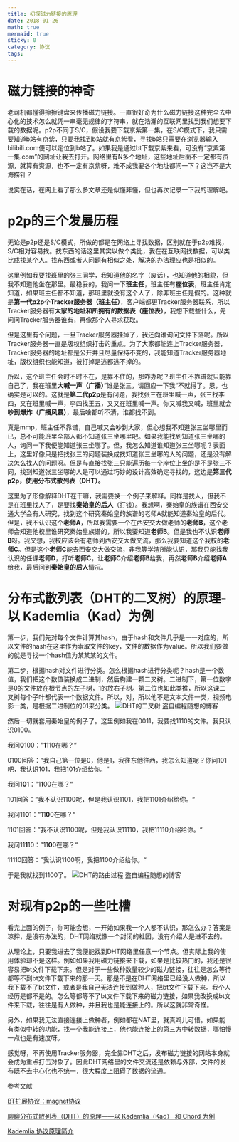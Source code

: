 ```yaml
---
title: 初探磁力链接的原理
date: 2018-01-26
math: true
mermaid: true
sticky: 0
category: 协议
tags:
---
```


# 磁力链接的神奇
老司机都懂得擦擦键盘来传播磁力链接。一直很好奇为什么磁力链接这种完全去中心化的技术怎么就凭一串毫无规律的字符串，就在浩瀚的互联网里找到我们想要下载的数据呢。p2p不同于S/C，假设我要下载京紫第一集，在S/C模式下，我只需要知道b站有京紫，只要我找到b站就有京紫看，寻找b站只需要在浏览器输入bilibili.com便可以定位到b站了。如果我是通过bt下载京紫来看，可没有“京紫第一集.com”的网址让我去打开。网络里有N多个地址，这些地址后面不一定都有资源，就算有资源，也不一定有京紫呀，难不成我要各个地址都问一下？这岂不是大海捞针？

说实在话，在网上看了那么多文章还是似懂非懂，但也再次记录一下我的理解吧。

# p2p的三个发展历程
无论是p2p还是S/C模式，所做的都是在网络上寻找数据，区别就在于p2p难找，S/C相对容易找。找东西的话这里其实以做个类比，我在在互联网找数据，可以类比成找某个人。找东西或者人问题有相似之处，解决的办法理应也是相似的。

这里例如我要找班里的张三同学，我知道他的名字（废话），也知道他的相貌，但我不知道他坐在那里。最稳妥的，我问一下**班主任**，班主任有**座位表**，班主任肯定知道，如果班主任都不知道，那班里就没有这个人了，除非班主任是假的。这种就是**第一代p2p**个**Tracker服务器（班主任）**，客户端都更Tracker服务器联系，所以Tracker服务器有**大家的地址和所拥有的数据表（座位表）**，我想下载些什么，先问问Tracker服务器谁有，再像那个人寻求获取。

但是这里有个问题，一旦Tracker服务器挂掉了，我还向谁询问文件下落呢。所以Tracker服务器一直是版权组织打击的重点。为了大家都能连上Tracker服务器，Tracker服务器的地址都是公开并且尽量保持不变的，我能知道Tracker服务器地址，版权组织也能知道，被打掉是逃都逃不掉的。

所以，这个班主任会时不时不在，是靠不住的，那咋办呢？班主任不靠谱就只能靠自己了，我在班里**大喊一声（广播）**”谁是张三，请回应一下我“不就得了。恩，也确实是可以的。这就是**第二代p2p**是有问题，我找张三在班里喊一声，张三找李四，又在班里喊一声，李四找王五，又又在班里喊一声。你又喊我又喊，班里就会**吵到爆炸（广播风暴）**，最后啥都听不清，谁都找不到。

真是mmp，班主任不靠谱，自己喊又会吵到大家，但心想我不知道张三坐哪里而已，总不可能班里全部人都不知道张三坐哪里吧。如果我能找到知道张三坐哪的人，询问一下我便能知道张三坐哪了。但，我怎么知道谁知道张三坐哪呢？表面上，这里好像只是把找张三的问题装换成找知道张三坐哪的人的问题，还是没有解决怎么找人的问题呀。但是与直接找张三只能遍历每一个座位上坐的是不是张三不同，找到知道张三坐哪的人是可以通过巧妙的设计高效确定寻找的，这边是**第三代p2p，使用分布式散列表（DHT）。**

这里为了形像解释DHT在干嘛，我需要换一个例子来解释。同样是找人，但我不是在班里找人了，是要找**秦始皇的后人**（打钱）。我想啊，秦始皇的族谱在西安交通大学会有人研究，找到这个研究秦始皇的族谱的老师A就能知道秦始皇的后代。但是，我不认识这个**老师A**，所以我需要一个在西安交大做老师的**老师B**，这个老师会知道他校里谁研究秦始皇族谱的，所以我要知道**老师B**。但是我也不认识**老师B**呀。我又想，我校应该会有老师到西安交大做交流，那么我要知道这个我校的**老师C**。但是这个**老师C**能去西安交大做交流，非我等学渣所能认识，那我只能找我认识的任课**老师D**，打听**老师C**，让**老师C**介绍**老师B**给我，再然**老师B**介绍**老师A**给我，最后问到**秦始皇的后人**情况。
# 分布式散列表（DHT的二叉树）的原理-以 Kademlia（Kad）为例
第一步，我们先对每个文件计算其hash，由于hash和文件几乎是一一对应的，所以文件的hash在这里作为索取文件的key，文件的数据作为value。所以我们要做的就是寻找一个hash值为某某某的文件。

第二步，根据hash对文件进行分类。怎么根据hash进行分类呢？hash是一个数值，我们把这个数值装换成二进制，然后构建一颗二叉树。二进制下，第一位数字是0的文件放在根节点的左子树，1的放右子树。第二位也如此类推，所以这课二叉树每个子叶都代表一个数据文件。所以，对，所以他不是文本文件一类，视频电影一类，是根据二进制位的01来分类。
![DHT的二叉树](https://lh6.googleusercontent.com/votM6Lmhf1s2CdZ8U6m98KX9vkIh1thszgLM6HjwQc46t_sZe9lNFLvrjBtZ2BXJebSc3fG3w1L3mkvYCQPkvB3tLdzvF__iEz1Xnq-3yu-E6JZLCr4Nkqq3Zc_hT2KlBI9JvnnDZs0 "DHT的二叉树")
盗自编程随想的博客

然后一切就套用秦始皇的例子了。这里例如我在0011，我要找1110的文件。我只认识0100。

我问**0**100：”**1**110在哪？“

0100回答：”我自己第一位是0，他是1，我往东他往西，我怎么知道呢？你问101吧，我认识101，我把101介绍给你。“

我问1**0**1：”1**1**00在哪？“

101回答：”我不认识1100呢，但是我认识1101，我把1101介绍给你。“

我问11**0**1：”11**0**0在哪？“

1101回答：”我不认识1100呢，但是我认识11110，我把11110介绍给你。“

我问11**1**10：”11**0**0在哪？“

11110回答：”我认识1100啊，我把1100介绍给你。“

于是我就找到1100了。
![DHT的路由过程](https://lh6.googleusercontent.com/J9ebpRdPW788CCFetj0KJhS4mTwHGeOwppibQ2-dBuwlMWjQoKdPi5VBbWMJpI_04XYvULA3Hm4kGIQF15RSFOWkq_qI4U93V39eDHrM3lxemgESNJ8JogVIBjjGNt3EXs-141V0GBg "DHT的路由过程")
盗自编程随想的博客
# 对现有p2p的一些吐槽
看完上面的例子，你可能会想，一开始如果我一个人都不认识，那怎么办？答案是凉拌，是没有办法的，DHT网络就像一个封闭的社团，没有介绍人是进不去的。

从理论上，只要我进去了我便能找到DHT网络里任意一个节点。但实际上我的使用体验却不是这样。例如如果我用磁力链接来下载，如果是比较热门的，我还是很容易把bt文件下载下来。但是对于一些做种数量较少的磁力链接，往往是怎么等待都等不到bt文件下载下来的那一天。那是不是在DHT网络里已经没人做种，所以我下载不了bt文件，或者是我自己无法连接到做种人，把bt文件下载下来。我个人经历是都不是的。怎么等都等不了bt文件下载下来的磁力链接，如果我改换成bt文件来下载，往往是有人做种，并且我也是能连接上的。所以这就非常奇怪。

另外，如果我无法直接连接上做种者，例如都在NAT里，就真鸡儿可惜。如果能有类似中转的功能，找一个我能连接上，他也能连接上的第三方中转数据，哪怕慢一点也是有速度呀。

感觉呀，不再使用Tracker服务器，完全靠DHT之后，发布磁力链接的网站本身就会成为重点打击对象了。因此DHT网络里的文件交流还是依赖与外部，文件的发布既不去中心化也不统一，很大程度上阻碍了数据的流通。

参考文献

[BT扩展协议：magnet协议](http://qtchina.github.io/4/node_419.html "BT扩展协议：magnet协议")

[聊聊分布式散列表（DHT）的原理——以 Kademlia（Kad） 和 Chord 为例](https://program-think.blogspot.com/2017/09/Introduction-DHT-Kademlia-Chord.html#head-7 "聊聊分布式散列表（DHT）的原理——以 Kademlia（Kad） 和 Chord 为例")

[Kademlia 协议原理简介](https://www.qkldx.net/topic/91/kademlia-%E5%8D%8F%E8%AE%AE%E5%8E%9F%E7%90%86%E7%AE%80%E4%BB%8B "Kademlia 协议原理简介")